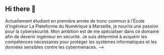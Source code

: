 ## Hi there 👋


Actuellement étudiant en première année de tronc commun à l'École d'ingénieur La Plateforme du Numérique à Marseille, je nourris une passion pour la cybersécurité. Mon ambition est de me spécialiser dans ce domaine afin de devenir ingénieur en sécurité. Je suis déterminé à acquérir les compétences nécessaires pour protéger les systèmes informatiques et les données sensibles contre les cybermenaces.
-->

